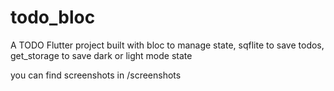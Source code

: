 # todo_bloc

A TODO Flutter project built with bloc to manage state, sqflite to save todos,
get_storage to save dark or light mode state

you can find screenshots in /screenshots